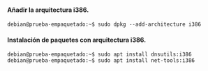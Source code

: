 #### Añadir la arquitectura i386.
~~~
debian@prueba-empaquetado:~$ sudo dpkg --add-architecture i386
~~~

#### Instalación de paquetes con arquitectura i386.
~~~
debian@prueba-empaquetado:~$ sudo apt install dnsutils:i386
debian@prueba-empaquetado:~$ sudo apt install net-tools:i386
~~~